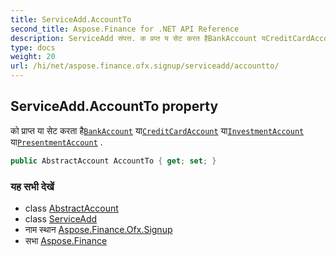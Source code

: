 ```yaml
---
title: ServiceAdd.AccountTo
second_title: Aspose.Finance for .NET API Reference
description: ServiceAdd संपत्त. क प्रप्त य सेट करत हैBankAccount यCreditCardAccount यInvestmentAccount यPresentmentAccount .
type: docs
weight: 20
url: /hi/net/aspose.finance.ofx.signup/serviceadd/accountto/
---
```

## ServiceAdd.AccountTo property

को प्राप्त या सेट करता है[`BankAccount`](../../../aspose.finance.ofx/bankaccount/) या[`CreditCardAccount`](../../../aspose.finance.ofx/creditcardaccount/) या[`InvestmentAccount`](../../../aspose.finance.ofx/investmentaccount/) या[`PresentmentAccount`](../../../aspose.finance.ofx/presentmentaccount/) .

```csharp
public AbstractAccount AccountTo { get; set; }
```

### यह सभी देखें

* class [AbstractAccount](../../../aspose.finance.ofx/abstractaccount/)
* class [ServiceAdd](../)
* नाम स्थान [Aspose.Finance.Ofx.Signup](../../serviceadd/)
* सभा [Aspose.Finance](../../../)


